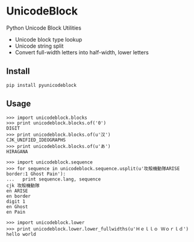 UnicodeBlock
============

Python Unicode Block Utilities

* Unicode block type lookup
* Unicode string split
* Convert full-width letters into half-width, lower letters

Install
-------

    pip install pyunicodeblock

Usage
-----

    >>> import unicodeblock.blocks
    >>> print unicodeblock.blocks.of('0')
    DIGIT
    >>> print unicodeblock.blocks.of(u'汉')
    CJK_UNIFIED_IDEOGRAPHS
    >>> print unicodeblock.blocks.of(u'あ')
    HIRAGANA

    >>> import unicodeblock.sequence
    >>> for sequence in unicodeblock.sequence.usplit(u'攻殻機動隊ARISE border:1 Ghost Pain'):
    ...   print sequence.lang, sequence
    cjk 攻殻機動隊
    en ARISE
    en border
    digit 1
    en Ghost
    en Pain

    >>> import unicodeblock.lower
    >>> print unicodeblock.lower.lower_fullwidths(u'Ｈｅｌｌｏ Ｗｏｒｌｄ')
    hello world

